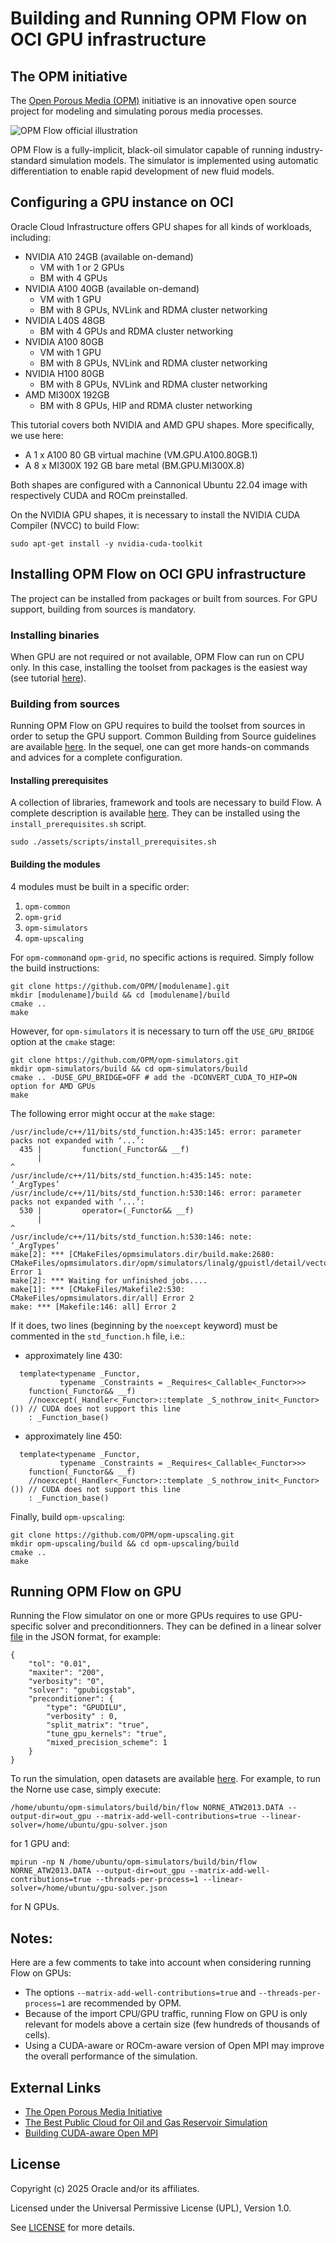 # Building and Running OPM Flow on OCI GPU infrastructure

## The OPM initiative

The [Open Porous Media (OPM)](https://opm-project.org/) initiative is an innovative open source project for modeling and simulating porous media processes.

![OPM Flow official illustration](assets/images/OPM-Flow.png "Norne model")

OPM Flow is a fully-implicit, black-oil simulator capable of running industry-standard simulation models. The simulator is implemented using automatic differentiation to enable rapid development of new fluid models.

## Configuring a GPU instance on OCI

Oracle Cloud Infrastructure offers GPU shapes for all kinds of workloads, including:
- NVIDIA A10 24GB (available on-demand)
    - VM with 1 or 2 GPUs
    - BM with 4 GPUs
- NVIDIA A100 40GB (available on-demand)
    - VM with 1 GPU
    - BM with 8 GPUs, NVLink and RDMA cluster networking
- NVIDIA L40S 48GB
    - BM with 4 GPUs and RDMA cluster networking
- NVIDIA A100 80GB
    - VM with 1 GPU
    - BM with 8 GPUs, NVLink and RDMA cluster networking
- NVIDIA H100 80GB
    - BM with 8 GPUs, NVLink and RDMA cluster networking
- AMD MI300X 192GB
    - BM with 8 GPUs, HIP and RDMA cluster networking

This tutorial covers both NVIDIA and AMD GPU shapes. More specifically, we use here:
- A 1 x A100 80 GB virtual machine (VM.GPU.A100.80GB.1)
- A 8 x MI300X 192 GB bare metal (BM.GPU.MI300X.8)

Both shapes are configured with a Cannonical Ubuntu 22.04 image with respectively CUDA and ROCm preinstalled. 

On the NVIDIA GPU shapes, it is necessary to install the NVIDIA CUDA Compiler (NVCC) to build Flow:
```
sudo apt-get install -y nvidia-cuda-toolkit
```

## Installing OPM Flow on OCI GPU infrastructure

The project can be installed from packages or built from sources. For GPU support, building from sources is mandatory.

### Installing binaries

When GPU are not required or not available, OPM Flow can run on CPU only. In this case, installing the toolset from packages is the easiest way (see tutorial [here](https://opm-project.org/?page_id=245)).

### Building from sources

Running OPM Flow on GPU requires to build the toolset from sources in order to setup the GPU support. Common Building from Source guidelines are available [here](https://opm-project.org/?page_id=231). In the sequel, one can get more hands-on commands and advices for a complete configuration.

#### Installing prerequisites

A collection of libraries, framework and tools are necessary to build Flow. A complete description is available [here](https://opm-project.org/?page_id=239). They can be installed using the `install_prerequisites.sh` script.
```
sudo ./assets/scripts/install_prerequisites.sh
```

#### Building the modules

4 modules must be built in a specific order:
1. `opm-common`
2. `opm-grid`
3. `opm-simulators`
4. `opm-upscaling`

For `opm-common`and `opm-grid`, no specific actions is required. Simply follow the build instructions:
```
git clone https://github.com/OPM/[modulename].git
mkdir [modulename]/build && cd [modulename]/build
cmake ..
make
```
However, for `opm-simulators` it is necessary to turn off the `USE_GPU_BRIDGE` option at the `cmake` stage:
```
git clone https://github.com/OPM/opm-simulators.git
mkdir opm-simulators/build && cd opm-simulators/build
cmake .. -DUSE_GPU_BRIDGE=OFF # add the -DCONVERT_CUDA_TO_HIP=ON option for AMD GPUs
make
```
The following error might occur at the `make` stage:
```
/usr/include/c++/11/bits/std_function.h:435:145: error: parameter packs not expanded with ‘...’:
  435 |         function(_Functor&& __f)
      |                                                                                                                                                 ^
/usr/include/c++/11/bits/std_function.h:435:145: note:         ‘_ArgTypes’
/usr/include/c++/11/bits/std_function.h:530:146: error: parameter packs not expanded with ‘...’:
  530 |         operator=(_Functor&& __f)
      |                                                                                                                                                  ^
/usr/include/c++/11/bits/std_function.h:530:146: note:         ‘_ArgTypes’
make[2]: *** [CMakeFiles/opmsimulators.dir/build.make:2680: CMakeFiles/opmsimulators.dir/opm/simulators/linalg/gpuistl/detail/vector_operations.cu.o] Error 1
make[2]: *** Waiting for unfinished jobs....
make[1]: *** [CMakeFiles/Makefile2:530: CMakeFiles/opmsimulators.dir/all] Error 2
make: *** [Makefile:146: all] Error 2
```
If it does, two lines (beginning by the `noexcept` keyword) must be commented in the `std_function.h` file, i.e.:
- approximately line 430:
```
  template<typename _Functor,
           typename _Constraints = _Requires<_Callable<_Functor>>>
    function(_Functor&& __f)
    //noexcept(_Handler<_Functor>::template _S_nothrow_init<_Functor>()) // CUDA does not support this line
    : _Function_base()

```
- approximately line 450:
```
  template<typename _Functor,
           typename _Constraints = _Requires<_Callable<_Functor>>>
    function(_Functor&& __f)
    //noexcept(_Handler<_Functor>::template _S_nothrow_init<_Functor>()) // CUDA does not support this line
    : _Function_base()

```
Finally, build `opm-upscaling`:
```
git clone https://github.com/OPM/opm-upscaling.git
mkdir opm-upscaling/build && cd opm-upscaling/build
cmake ..
make
```

## Running OPM Flow on GPU

Running the Flow simulator on one or more GPUs requires to use GPU-specific solver and preconditionners. They can be defined in a linear solver [file](/assets/scripts/gpu-solver.json) in the JSON format, for example:
```
{
    "tol": "0.01",
    "maxiter": "200",
    "verbosity": "0",
    "solver": "gpubicgstab",
    "preconditioner": {
        "type": "GPUDILU",
        "verbosity" : 0,
        "split_matrix": "true",
        "tune_gpu_kernels": "true",
        "mixed_precision_scheme": 1
    }
}
```
To run the simulation, open datasets are available [here](https://github.com/OPM/opm-data.git). For example, to run the Norne use case, simply execute:
```
/home/ubuntu/opm-simulators/build/bin/flow NORNE_ATW2013.DATA --output-dir=out_gpu --matrix-add-well-contributions=true --linear-solver=/home/ubuntu/gpu-solver.json
```
for 1 GPU and:
```
mpirun -np N /home/ubuntu/opm-simulators/build/bin/flow NORNE_ATW2013.DATA --output-dir=out_gpu --matrix-add-well-contributions=true --threads-per-process=1 --linear-solver=/home/ubuntu/gpu-solver.json
```
for N GPUs.

## Notes:

Here are a few comments to take into account when considering running Flow on GPUs:
* The options `--matrix-add-well-contributions=true` and `--threads-per-process=1` are recommended by OPM.
* Because of the import CPU/GPU traffic, running Flow on GPU is only relevant for models above a certain size (few hundreds of thousands of cells).
* Using a CUDA-aware or ROCm-aware version of Open MPI may improve the overall performance of the simulation.

## External Links

* [The Open Porous Media Initiative](https://opm-project.org/)
* [The Best Public Cloud for Oil and Gas Reservoir Simulation](https://blogs.oracle.com/cloud-infrastructure/post/the-best-public-cloud-for-oil-and-gas-reservoir-simulation)
* [Building CUDA-aware Open MPI](https://www.open-mpi.org/faq/?category=buildcuda)

## License

Copyright (c) 2025 Oracle and/or its affiliates.

Licensed under the Universal Permissive License (UPL), Version 1.0.

See [LICENSE](https://github.com/oracle-devrel/technology-engineering/blob/main/LICENSE) for more details.